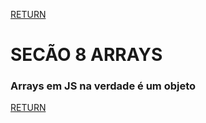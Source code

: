 [RETURN](https://github.com/darlanMedeiros/CursoWebModernoJavaScript2021)

# SECÃO 8 ARRAYS

### Arrays em JS na verdade é um objeto


[RETURN](https://github.com/darlanMedeiros/CursoWebModernoJavaScript2021)